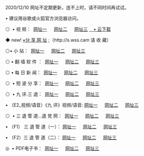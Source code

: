 <p>2020/12/10 网址不定期更新，连不上时，请不同时间再试试。
<p>• 建议用谷歌或火狐官方浏览器访问。
<p>◎  • 视 频： 
<a href="http://hep.guitarhaven.com/" target="_blank">网址一</a> 　 
<a href="http://hrg.guitarhaven.com/" target="_blank">网址二</a> 　 
<a href="http://hrg.guitarhaven.com/b.html" target="_blank">网址三</a>
<a href="https://yadi.sk/d/d0sUeAOpal3njw" target="_blank">　• 云下载 </a></p>
<p>◆ new! <a href="http://huq.guitarhaven.com/a.html">•分 享 网 址</a> ;（http://s.wss.cam 请 收 藏） </p>

<p>◎•  小 站：  
<a href="http://hep.guitarhaven.com/f.html" target="_blank">网址一</a> 　 
<a href="http://hrg.guitarhaven.com/h.html" target="_blank">网址二</a> 　 
<a href="http://hrg.guitarhaven.com/k/" target="_blank">网址三</a></p><p>

<p>◎  • 翻 墙 软 件 ：  
<a href="http://hep.guitarhaven.com/ff/" target="_blank">网址一</a> 　 
<a href="http://hrg.guitarhaven.com/s/read/a1_nd.html" target="_blank">网址二</a> 　 
<a href="http://hrg.guitarhaven.com/ff/index.html" target="_blank">网址三</a></p>
<p>◎  • 每 日 新 闻：  
<a href="http://hep.guitarhaven.com/day/" target="_blank">网址一</a> 　 
<a href="http://hrg.guitarhaven.com/day/" target="_blank">网址二</a> 　 
<a href="http://hrg.guitarhaven.com/day/index.html" target="_blank">网址三</a></p>
<p>◎   • 短 波 分 享：  
<a href="http://hep.guitarhaven.com/h/" target="_blank">网址一</a> 　 
<a href="http://hrg.guitarhaven.com/h/" target="_blank">网址二</a> 　 
<a href="http://hrg.guitarhaven.com/h/index.html" target="_blank">网址三</a></p>
<p>◎   • 九 评.三 退：  
<a href="http://hep.guitarhaven.com/t/" target="_blank">网址一</a> 　 
<a href="http://hrg.guitarhaven.com/v2/index.html" target="_blank">网址二</a> 　 
<a href="http://hrg.guitarhaven.com/tt/index.html" target="_blank">网址三</a> 　</p>
<p>  • （E2_视频/语音）《九 评》视频/语音: 
<a href="http://hrg.guitarhaven.com/7738.html" target="_blank">网址一</a> 　 
<a href="http://hrg.guitarhaven.com/7614.html" target="_blank">网址二</a> 　 
<a href="http://hrg.guitarhaven.com/7633.html" target="_blank">网址三</a></p>
<p>◎   • 三 退 管 道...退 党 网：  
<a href="http://hep.guitarhaven.com/go/td1.html" target="_blank">网址一</a> 　 
<a href="http://hrg.guitarhaven.com/go/td2.html" target="_blank">网址二</a> 　 
<a href="http://hrg.guitarhaven.com/go/td3.html" target="_blank">网址三</a></p>
<p>  • （F1） 三 退 管 道（一）： 
<a href="http://hep.guitarhaven.com/dd/" target="_blank">网址一</a> 　 
<a href="http://hrg.guitarhaven.com/s/read/a1_tdx.html" target="_blank">网址二</a> 　 
<a href="http://hrg.guitarhaven.com/dd/" target="_blank">网址三</a></p>
<p>  • （F2）三 退 管 道（二）： 
<a href="http://hrg.guitarhaven.com/d/" target="_blank">网址一</a> 　 
<a href="http://hep.guitarhaven.com/d/index.html" target="_blank">网址二</a> 　 
<a href="http://hrg.guitarhaven.com/d/" target="_blank">网址三</a></p>
<p>◎   • PDF电子书：  
<a href="http://hep.guitarhaven.com/p/" target="_blank">网址一</a> 　 
<a href="http://hrg.guitarhaven.com/p/index.html" target="_blank">网址二</a> 　 
<a href="http://hrg.guitarhaven.com/p/" target="_blank">网址三</a></p>
